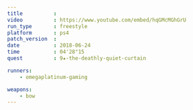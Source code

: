 ```yaml
---
title          :
video          : https://www.youtube.com/embed/hqGMcMGhGrU
run_type       : freestyle
platform       : ps4
patch_version  : 
date           : 2018-06-24
time           : 04'28"15
quest          : 9★-the-deathly-quiet-curtain

runners:
    - omegaplatinum-gaming

weapons:
    - bow
---
```

